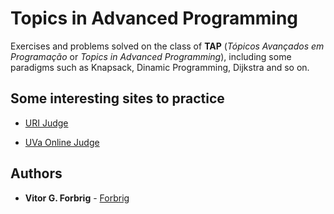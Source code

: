 # Topics in Advanced Programming

Exercises and problems solved on the class of **TAP** (_Tópicos Avançados em Programação_ or _Topics in Advanced Programming_), including some paradigms such as Knapsack, Dinamic Programming, Dijkstra and so on.

## Some interesting sites to practice

* [URI Judge](https://www.urionlinejudge.com.br/judge/en/)

* [UVa Online Judge](https://uva.onlinejudge.org/)


## Authors

* **Vitor G. Forbrig** - [Forbrig](https://github.com/Forbrig)
